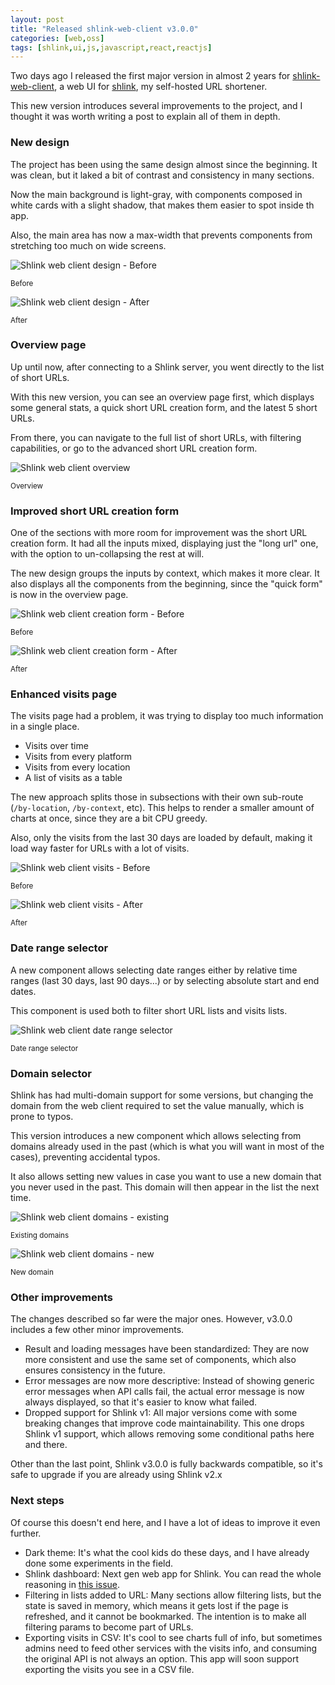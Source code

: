 ```yaml
---
layout: post
title: "Released shlink-web-client v3.0.0"
categories: [web,oss]
tags: [shlink,ui,js,javascript,react,reactjs]
---
```


Two days ago I released the first major version in almost 2 years for [shlink-web-client](https://github.com/shlinkio/shlink-web-client), a web UI for [shlink](https://shlink.io), my self-hosted URL shortener.

This new version introduces several improvements to the project, and I thought it was worth writing a post to explain all of them in depth.

### New design

The project has been using the same design almost since the beginning. It was clean, but it laked a bit of contrast and consistency in many sections.

Now the main background is light-gray, with components composed in white cards with a slight shadow, that makes them easier to spot inside th app.

Also, the main area has now a max-width that prevents components from stretching too much on wide screens.

<div class="row">
    <div class="col-md-6">
        <img alt="Shlink web client design - Before" src="/assets/img/shlink-web-client-3/design-before.png">
        <p class="text-center"><small>Before</small></p>
    </div>
    <div class="col-md-6">
        <img alt="Shlink web client design - After" src="/assets/img/shlink-web-client-3/design-after.png">
        <p class="text-center"><small>After</small></p>
    </div>
</div>

### Overview page

Up until now, after connecting to a Shlink server, you went directly to the list of short URLs.

With this new version, you can see an overview page first, which displays some general stats, a quick short URL creation form, and the latest 5 short URLs.

From there, you can navigate to the full list of short URLs, with filtering capabilities, or go to the advanced short URL creation form.

<div class="row">
    <div class="col-md-8 col-md-offset-2">
        <img alt="Shlink web client overview" src="/assets/img/shlink-web-client-3/overview.png">
        <p class="text-center"><small>Overview</small></p>
    </div>
</div>

### Improved short URL creation form

One of the sections with more room for improvement was the short URL creation form. It had all the inputs mixed, displaying just the "long url" one, with the option to un-collapsing the rest at will.

The new design groups the inputs by context, which makes it more clear. It also displays all the components from the beginning, since the "quick form" is now in the overview page.

<div class="row">
    <div class="col-md-6">
        <img alt="Shlink web client creation form - Before" src="/assets/img/shlink-web-client-3/creation-form-before.png">
        <p class="text-center"><small>Before</small></p>
    </div>
    <div class="col-md-6">
        <img alt="Shlink web client creation form - After" src="/assets/img/shlink-web-client-3/creation-form-after.png">
        <p class="text-center"><small>After</small></p>
    </div>
</div>

### Enhanced visits page

The visits page had a problem, it was trying to display too much information in a single place.

* Visits over time
* Visits from every platform
* Visits from every location
* A list of visits as a table

The new approach splits those in subsections with their own sub-route (`/by-location`, `/by-context`, etc). This helps to render a smaller amount of charts at once, since they are a bit CPU greedy.

Also, only the visits from the last 30 days are loaded by default, making it load way faster for URLs with a lot of visits.

<div class="row">
    <div class="col-md-6">
        <img alt="Shlink web client visits - Before" src="/assets/img/shlink-web-client-3/visits-before.png">
        <p class="text-center"><small>Before</small></p>
    </div>
    <div class="col-md-6">
        <img alt="Shlink web client visits - After" src="/assets/img/shlink-web-client-3/visits-after.png">
        <p class="text-center"><small>After</small></p>
    </div>
</div>

### Date range selector

A new component allows selecting date ranges either by relative time ranges (last 30 days, last 90 days...) or by selecting absolute start and end dates.

This component is used both to filter short URL lists and visits lists.

<div class="row">
    <div class="col-lg-6 col-lg-offset-3 col-md-8 col-md-offset-2">
        <img alt="Shlink web client date range selector" src="/assets/img/shlink-web-client-3/date-range-selector.png">
        <p class="text-center"><small>Date range selector</small></p>
    </div>
</div>

### Domain selector

Shlink has had multi-domain support for some versions, but changing the domain from the web client required to set the value manually, which is prone to typos.

This version introduces a new component which allows selecting from domains already used in the past (which is what you will want in most of the cases), preventing accidental typos.

It also allows setting new values in case you want to use a new domain that you never used in the past. This domain will then appear in the list the next time.

<div class="row">
    <div class="col-md-6">
        <img alt="Shlink web client domains - existing" src="/assets/img/shlink-web-client-3/domains-existing.png">
        <p class="text-center"><small>Existing domains</small></p>
    </div>
    <div class="col-md-6">
        <img alt="Shlink web client domains - new" src="/assets/img/shlink-web-client-3/domains-new.png">
        <p class="text-center"><small>New domain</small></p>
    </div>
</div>

### Other improvements

The changes described so far were the major ones. However, v3.0.0 includes a few other minor improvements.

* Result and loading messages have been standardized: They are now more consistent and use the same set of components, which also ensures consistency in the future.
* Error messages are now more descriptive: Instead of showing generic error messages when API calls fail, the actual error message is now always displayed, so that it's easier to know what failed.
* Dropped support for Shlink v1: All major versions come with some breaking changes that improve code maintainability. This one drops Shlink v1 support, which allows removing some conditional paths here and there.

Other than the last point, Shlink v3.0.0 is fully backwards compatible, so it's safe to upgrade if you are already using Shlink v2.x

### Next steps

Of course this doesn't end here, and I have a lot of ideas to improve it even further.

* Dark theme: It's what the cool kids do these days, and I have already done some experiments in the field.
* Shlink dashboard: Next gen web app for Shlink. You can read the whole reasoning in [this issue](https://github.com/shlinkio/shlink-web-client/issues/338).
* Filtering in lists added to URL: Many sections allow filtering lists, but the state is saved in memory, which means it gets lost if the page is refreshed, and it cannot be bookmarked. The intention is to make all filtering params to become part of URLs.
* Exporting visits in CSV: It's cool to see charts full of info, but sometimes admins need to feed other services with the visits info, and consuming the original API is not always an option. This app will soon support exporting the visits you see in a CSV file.
